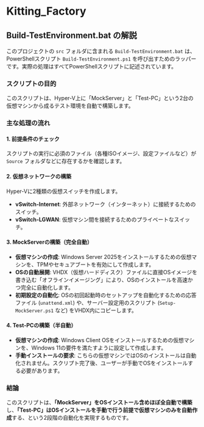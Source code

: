 # Kitting_Factory

## Build-TestEnvironment.bat の解説

このプロジェクトの `src` フォルダに含まれる `Build-TestEnvironment.bat` は、PowerShellスクリプト `Build-TestEnvironment.ps1` を呼び出すためのラッパーです。実際の処理はすべてPowerShellスクリプトに記述されています。

### スクリプトの目的

このスクリプトは、Hyper-V上に「MockServer」と「Test-PC」という2台の仮想マシンから成るテスト環境を自動で構築します。

### 主な処理の流れ

#### 1. 前提条件のチェック
スクリプトの実行に必須のファイル（各種ISOイメージ、設定ファイルなど）が `Source` フォルダなどに存在するかを確認します。

#### 2. 仮想ネットワークの構築
Hyper-Vに2種類の仮想スイッチを作成します。
- **vSwitch-Internet**: 外部ネットワーク（インターネット）に接続するためのスイッチ。
- **vSwitch-LGWAN**: 仮想マシン間を接続するためのプライベートなスイッチ。

#### 3. MockServerの構築（完全自動）
- **仮想マシンの作成**: Windows Server 2025をインストールするための仮想マシンを、TPMやセキュアブートを有効にして作成します。
- **OSの自動展開**: VHDX（仮想ハードディスク）ファイルに直接OSイメージを書き込む「オフラインイメージング」により、OSのインストールを高速かつ完全に自動化します。
- **初期設定の自動化**: OSの初回起動時のセットアップを自動化するための応答ファイル (`unattend.xml`) や、サーバー設定用のスクリプト (`Setup-MockServer.ps1` など) をVHDX内にコピーします。

#### 4. Test-PCの構築（半自動）
- **仮想マシンの作成**: Windows Client OSをインストールするための仮想マシンを、Windows 11の要件を満たすように設定して作成します。
- **手動インストールの要求**: こちらの仮想マシンではOSのインストールは自動化されません。スクリプト完了後、ユーザーが手動でOSをインストールする必要があります。

### 結論
このスクリプトは、**「MockServer」をOSインストール含めほぼ全自動で構築**し、**「Test-PC」はOSインストールを手動で行う前提で仮想マシンのみを自動作成**する、という2段階の自動化を実現するものです。